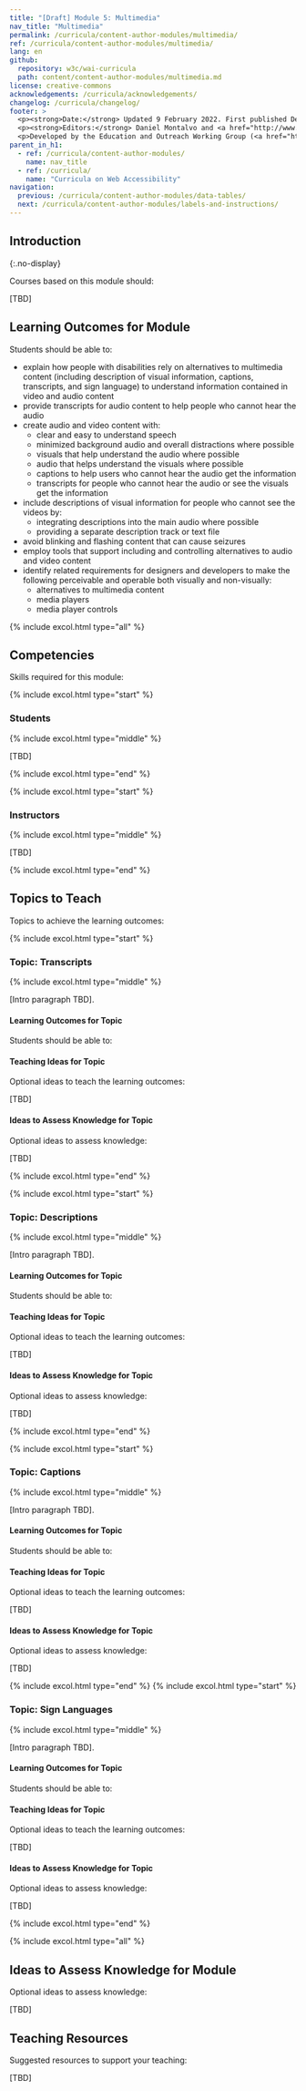 ```yaml
---
title: "[Draft] Module 5: Multimedia"
nav_title: "Multimedia"
permalink: /curricula/content-author-modules/multimedia/
ref: /curricula/content-author-modules/multimedia/
lang: en
github:
  repository: w3c/wai-curricula
  path: content/content-author-modules/multimedia.md
license: creative-commons
acknowledgements: /curricula/acknowledgements/
changelog: /curricula/changelog/
footer: >
  <p><strong>Date:</strong> Updated 9 February 2022. First published December 2019.</p>
  <p><strong>Editors:</strong> Daniel Montalvo and <a href="http://www.w3.org/People/shadi/">Shadi Abou-Zahra</a>. Contributors: <a href="https://www.w3.org/WAI/EO/EOWG-members">EOWG Participants</a>. ACKNOWLEDGEMENTS lists contributors and credits.</p>
  <p>Developed by the Education and Outreach Working Group (<a href="http://www.w3.org/WAI/EO/">EOWG</a>). Developed with support from the <a href="https://www.w3.org/WAI/about/projects/wai-guide/">WAI-Guide Project</a> funded by the European Commission (EC) under the Horizon 2020 program (Grant Agreement 822245).</p>
parent_in_h1:
  - ref: /curricula/content-author-modules/
    name: nav_title
  - ref: /curricula/
    name: "Curricula on Web Accessibility"
navigation:
  previous: /curricula/content-author-modules/data-tables/
  next: /curricula/content-author-modules/labels-and-instructions/
---
```


## Introduction
{:.no-display}

Courses based on this module should:

[TBD]

## Learning Outcomes for Module

Students should be able to:

* explain how people with disabilities rely on alternatives to multimedia content (including description of visual information, captions, transcripts, and sign language) to understand information contained in video and audio content
* provide transcripts for audio content to help people who cannot hear the audio
* create audio and video content with:
  * clear and easy to understand speech
  * minimized background audio and overall distractions where possible
  * visuals that help understand the audio where possible
  * audio that helps understand the visuals where possible
  * captions to help users who cannot hear the audio get the information
  * transcripts for people who cannot hear the audio or see the visuals get the information
* include descriptions of visual information for people who cannot see the videos by:
  * integrating descriptions into the main audio where possible
  * providing a separate description track or text file
* avoid blinking and flashing content that can cause seizures
* employ tools that support including and controlling alternatives to audio and video content
* identify related requirements for designers and developers to make the following perceivable and operable both visually and non-visually:
  * alternatives to multimedia content 
  * media players
  * media player controls

{% include excol.html type="all" %}

## Competencies

Skills required for this module:

{% include excol.html type="start" %}

### Students

{% include excol.html type="middle" %}

[TBD]

{% include excol.html type="end" %}

{% include excol.html type="start" %}

### Instructors

{% include excol.html type="middle" %}

[TBD]

{% include excol.html type="end" %}

## Topics to Teach

Topics to achieve the learning outcomes:

{% include excol.html type="start" %}

### Topic: Transcripts

{% include excol.html type="middle" %}

[Intro paragraph TBD].

#### Learning Outcomes for Topic

Students should be able to:


#### Teaching Ideas for Topic

Optional ideas to teach the learning outcomes:

[TBD]

#### Ideas to Assess Knowledge for Topic

Optional ideas to assess knowledge:

[TBD]

{% include excol.html type="end" %}

{% include excol.html type="start" %}

### Topic: Descriptions

{% include excol.html type="middle" %}

[Intro paragraph TBD].

#### Learning Outcomes for Topic

Students should be able to:


#### Teaching Ideas for Topic

Optional ideas to teach the learning outcomes:

[TBD]

#### Ideas to Assess Knowledge for Topic

Optional ideas to assess knowledge:

[TBD]

{% include excol.html type="end" %}

{% include excol.html type="start" %}

### Topic: Captions

{% include excol.html type="middle" %}

[Intro paragraph TBD].

#### Learning Outcomes for Topic

Students should be able to:


#### Teaching Ideas for Topic

Optional ideas to teach the learning outcomes:

[TBD]

#### Ideas to Assess Knowledge for Topic

Optional ideas to assess knowledge:

[TBD]

{% include excol.html type="end" %}
{% include excol.html type="start" %}

### Topic: Sign Languages

{% include excol.html type="middle" %}

[Intro paragraph TBD].

#### Learning Outcomes for Topic

Students should be able to:


#### Teaching Ideas for Topic

Optional ideas to teach the learning outcomes:

[TBD]

#### Ideas to Assess Knowledge for Topic

Optional ideas to assess knowledge:

[TBD]

{% include excol.html type="end" %}

{% include excol.html type="all" %}

## Ideas to Assess Knowledge for Module

Optional ideas to assess knowledge:

[TBD]

## Teaching Resources

Suggested resources to support your teaching:

[TBD]
